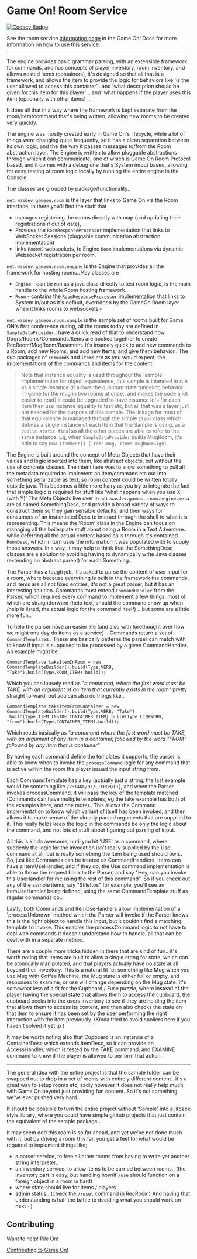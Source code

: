 # Game On! Room Service

[![Codacy Badge](https://api.codacy.com/project/badge/grade/0c29c501ba11477f944e109b85817593)](https://www.codacy.com/app/gameontext/gameon-room)

See the room service [information page](https://gameontext.gitbooks.io/gameon-gitbook/content/microservices/room.html) in the Game On! Docs for more information on how to use this service.

---

The engine provides basic grammar parsing, with an extensible framework for commands, and has concepts of player inventory, room inventory, and allows nested items (containers), it's designed so that all that is a framework, and allows the item to provide the logic for behaviors like 'is the user allowed to access this container'.. and 'what description should be given for this item for this player' .. and 'what happens if the player uses this item (optionally with other items) .. 

It does all that in a way where the framework is kept separate from the room/item/command that's being written, allowing new rooms to be created very quickly. 

The engine was mostly created early in Game On's lifecycle, while a lot of things were changing quite frequently, so it has a clean separation between its own logic, and the the way it passes messages to/from the Room abstraction layer. The Engine is written to allow pluggable abstractions through which it can communicate, one of which is Game On Room Protocol based, and it comes with a debug one that's System in/out based, allowing for easy testing of room logic locally by running the entire engine in the Console. 

The classes are grouped by package/functionality.. 

`net.wasdev.gameon.room`
  is the layer that links to Game On via the Room interface, in there you'll find the stuff that 
   - manages registering the rooms directly with map (and updating their registrations if out of date), 
   - Provides the `RoomResponseProcessor` implementation that links to WebSocket Sessions (pluggable communication abstraction implementation)
   - links `RoomWS` websockets, to Engine `Room` implementations via dynamic Websocket registration per room.
   
`net.wasdev.gameon.room.engine`
is the Engine that provides all the framework for hosting rooms.. Key classes are 
 - `Engine` - can be run as a java class directly to test room logic, is the main handle to the whole Room hosting framework.. 
 - `Room` - contains the `RoomResponseProcessor` implementation that links to System in/out as it's default, overridden by the GameOn Room layer when it links rooms to websockets>
 
`net.wasdev.gameon.room.sample`
is the sample set of rooms built for Game ON's first conference outing, all the rooms today are defined in `SampleDataProvider`.. have a quick read of that to understand how Doors/Rooms/Commands/Items are hooked together to create RecRoom/MugRoom/Basement.  It's insanely quick to add new commands to a Room, add new Rooms, and add new Items, and give them behavior.. The sub packages of `commands` and `items` are as you would expect, the implementations of the commands and items for the content. 

> Note that instance equality is used throughout the 'sample' implementation for object equivalence, this sample is intended to run as a single instance (it allows the quantum state tunneling behavior in-game for the mug in two rooms at once.. and makes the code a lot easier to read) it could be upgraded to have instance id's for each item then use instance equality to test etc, but all that was a layer just not needed for the purpose of this sample. The linkage for most of that equivalence is managed through the simple `Items` class which defines a single instance of each Item that the Sample is using, as a `public static final`so all the other places are able to refer to the same instance. Eg, when `SampleDataProvider` builds MugRoom, it's able to say `new ItemDesc[] {Items.mug, Items.mugRoomSign}`

The Engine is built around the concept of Meta Objects that have their values and logic inserted into them, like abstract objects, but without the use of concrete classes. The intent here was to allow something to pull all the metadata required to implement an item/command etc out into something serializable as text, so room content could be written totally outside java. This becomes a little more hairy as you try to integrate the fact that simple logic is required for stuff like 'what happens when you use X (with Y)'
The Meta Objects live over in `net.wasdev.gameon.room.engine.meta` are all named SomethingDesc, and provide a broad variety of ways to construct them so they gain sensible defaults, and then ways for consumers of an instantiated Desc to interact through the shell to what it is representing. This means the 'Room' class in the Engine can focus on managing all the boilerplate stuff about being a Room in a Text Adventure.. while deferring all the actual content based calls through it's contained `RoomDesc`, which in turn uses the information it was populated with to supply those answers. In a way, it may help to think that the SomethingDesc classes are a solution to avoiding having to dynamically write Java classes (extending an abstract parent) for each Something.. 

The Parser has a tough job, it's asked to parse the content of user input for a room, where because everything is built in the framework  the commands, and items are all not fixed entities, it's not a great parser, but it has an interesting solution. Commands must extend `CommandHandler` from the Parser, which requires every command to implement a few things, most of which are straightforward (help text, should the command show up when /help is listed, the actual logic for the command itself) .. but some are a little more fun.. 

To help the parser have an easier life (and also with forethought over how we might one day do items as a service) .. Commands return a set of `CommandTemplate`s . These are basically patterns the parser can match with to know if input is supposed to be processed by a given CommandHandler. An example might be.. 

```CommandTemplate takeItemInRoom = new CommandTemplateBuilder().build(Type.VERB, "Take").build(Type.ROOM_ITEM).build();```

Which you can loosely read as _"a command, where the first word must be TAKE, with an argument of an item that currently exists in the room"_ pretty straight forward, but you can also do things like.. 

```CommandTemplate takeItemFromContainer = new CommandTemplateBuilder().build(Type.VERB, "Take")        .build(Type.ITEM_INSIDE_CONTAINER_ITEM).build(Type.LINKWORD, "from").build(Type.CONTAINER_ITEM).build();```

Which reads basically as _"a command where the first word must be TAKE, with an argument of any item in a container, followed by the word "FROM" followed by any item that is container"_

By having each command define the templates it supports, the parser is able to know when to invoke the `processCommand` logic for any command that is active within the room the player issued the input string from. 

Each CommandTemplate has a key (actually just a string, the last example would be something like `/V:TAKE/B:/L:FROM/C:`), and when the Parser invokes processCommand, it will pass the key of the template matched (Commands can have multiple templates, eg the take example has both of the examples here, and one more).. This allows the Command implementation to know which variant of itself has been invoked, and then allows it to make sense of the already parsed arguments that are supplied to it. This really helps keep the logic in the commands be only the logic about the command, and not lots of stuff about figuring out parsing of input. 

All this is kinda awesome, until you hit 'USE' as a command, where suddenly the logic for the invocation isn't really supplied by the Use command at all, but is really something the item being used should own.. So, just like Commands can be treated as CommandHandlers, Items can have a ItemUseHandler, and if they do, the Use command implementation is able to throw the request back to the Parser, and say "Hey, can you invoke this UseHandler for me using the rest of this command". So if you check out any of the sample items, say "Stilettos" for example, you'll see an ItemUseHandler being defined, using the same CommandTemplate stuff as regular commands do.. 

Lastly, both Commands and ItemUseHandlers allow implementation of a 'processUnknown' method which the Parser will invoke if the Parser knows this is the right object to handle this input, but it couldn't find a matching template to invoke. This enables the processCommand logic to not have to deal with commands it doesn't understand how to handle, all that can be dealt with in a separate method. 

There are a couple more tricks hidden in there that are kind of fun.. it's worth noting that Items are built to allow a single string for state, which can be atomically manipulated, and that players actually have no state at all beyond their inventory. This is a natural fit for something like Mug when you use Mug with Coffee Machine, the Mug state is either full or empty, and responses to examine, or use will change depending on the Mug state. It's somewhat less of a fit for the Cupboard / Fuse puzzle, where instead of the player having the special state that allows them to access the cupboard, the cupboard peeks into the users inventory to see if they are holding the item that allows them to access its content, and then also checks the state on that item to ensure it has been set by the user performing the right interaction with the item previously. (Kinda tried to avoid spoilers here if you haven't solved it yet ;p )

It may be worth noting also that Cupboard is an instance of a ContainerDesc which extends ItemDesc, so it can provide an AccessHandler, which is tested by the TAKE command, and EXAMINE command to know if the player is allowed to perform that action. 

---

The general idea with the entire project is that the sample folder can be swapped out to drop in a set of rooms with entirely different content.. it's a great way to setup rooms etc, sadly however it does not really help much with Game On beyond just providing fun content. So it's not something we've ever pushed very hard. 

It should be possible to turn the entire project without 'Sample' into a jitpack style library, where you could have simple github projects that just contain the equivalent of the sample package.. 

It may seem odd this room is so far ahead, and yet we've not done much with it, but by driving a room this far, you get a feel for what would be required to implement things like;
 -  a parser service, to free all other rooms from having to write yet another string interpreter.. 
 -  an inventory service, to allow items to be carried between rooms.. (the inventory part is easy, but handling how/if `/use` should function on a foreign object in a room is hard)
 -  where state should live for items / players
 -  admin status.. (check the `/reset` command in RecRoom)
And having that understanding is half the battle to deciding what you should work on next =)



## Contributing

Want to help! Pile On! 

[Contributing to Game On!](CONTRIBUTING.md)
